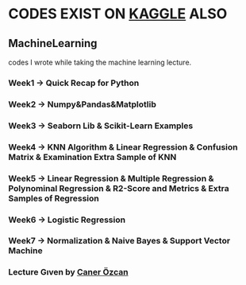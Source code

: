 # CODES EXIST ON [KAGGLE](https://www.kaggle.com/muharremaslan) ALSO 

## MachineLearning 
codes I wrote while taking the machine learning lecture.

### Week1 -> Quick Recap for Python
### Week2 -> Numpy&Pandas&Matplotlib
### Week3 -> Seaborn Lib & Scikit-Learn Examples
### Week4 -> KNN Algorithm & Linear Regression & Confusion Matrix & Examination Extra Sample of KNN
### Week5 -> Linear Regression & Multiple Regression & Polynominal Regression & R2-Score and Metrics & Extra Samples of Regression
### Week6 -> Logistic Regression 
### Week7 -> Normalization & Naive Bayes & Support Vector Machine

### Lecture Gıven by [Caner Özcan](https://www.linkedin.com/in/caner-%C3%B6zcan-0a4a04114/?originalSubdomain=tr)
